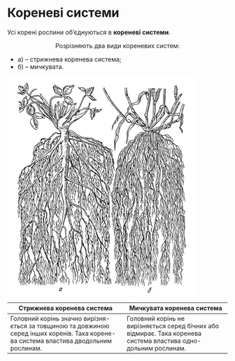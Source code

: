 
# Кореневi системи
Усi коренi рослини об’єднуються в **кореневi системи**.
<p align="center">Розрiзняють два види кореневих систем:</p>
<ul>
<li>а) – стрижнева коренева система;</li> 
<li>б) – мичкувата.</li>
</ul>

<img src="11.png" alt="Стрижнева та мичкувата кореневі системи"/>

| Стрижнева коренева система | Мичкувата коренева система |
| -- | -- |
| Головний корiнь значно вирiзня- ється за товщиною та довжиною серед iнших коренiв. Така корене- ва система властива дводольним рослинам. | Головний корiнь не вирiзняється серед бiчних або вiдмирає. Така коренева система властива одно- дольним рослинам. |
